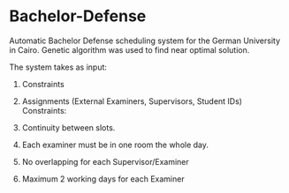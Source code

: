# Bachelor-Defense

Automatic Bachelor Defense scheduling system for the German University in Cairo. Genetic algorithm was used to find near optimal solution.

The system takes as input:

1. Constraints
2. Assignments (External Examiners, Supervisors, Student IDs)
Constraints:

1. Continuity between slots.
2. Each examiner must be in one room the whole day.
3. No overlapping for each Supervisor/Examiner
4. Maximum 2 working days for each Examiner
